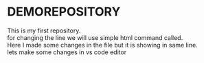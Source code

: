 # DEMOREPOSITORY
This is my first repository. 
<br>
for changing the line we will use simple html command called.
<br>
Here I made some changes in the file but it is showing in same line.
<br>
lets make some changes in vs code editor
